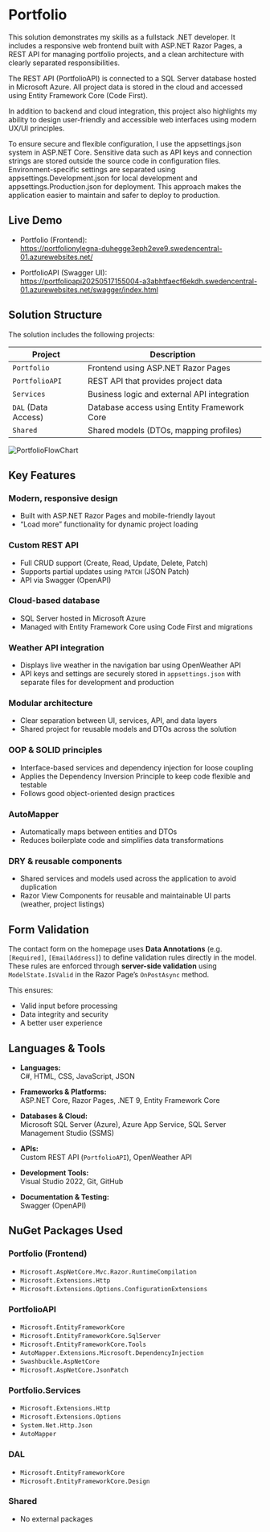 # Portfolio

This solution demonstrates my skills as a fullstack .NET developer. It includes a responsive web frontend built with ASP.NET Razor Pages, a REST API for managing portfolio projects, and a clean architecture with clearly separated responsibilities.

The REST API (PortfolioAPI) is connected to a SQL Server database hosted in Microsoft Azure.
All project data is stored in the cloud and accessed using Entity Framework Core (Code First).

In addition to backend and cloud integration, this project also highlights my ability to design user-friendly and accessible web interfaces using modern UX/UI principles.

To ensure secure and flexible configuration, I use the appsettings.json system in ASP.NET Core. Sensitive data such as API keys and connection strings are stored outside the source code in configuration files. Environment-specific settings are separated using appsettings.Development.json for local development and appsettings.Production.json for deployment. This approach makes the application easier to maintain and safer to deploy to production.

## Live Demo

- Portfolio (Frontend):  
  https://portfolionylegna-duhegge3eph2eve9.swedencentral-01.azurewebsites.net/

- PortfolioAPI (Swagger UI):  
  https://portfolioapi20250517155004-a3abhtfaecf6ekdh.swedencentral-01.azurewebsites.net/swagger/index.html



## Solution Structure

The solution includes the following projects:

| Project                 | Description                                               |
|-------------------------|-----------------------------------------------------------|
| `Portfolio`             | Frontend using ASP.NET Razor Pages                        |
| `PortfolioAPI`          | REST API that provides project data                       |
| `Services`              | Business logic and external API integration               |
| `DAL` (Data Access)     | Database access using Entity Framework Core               |
| `Shared`                | Shared models (DTOs, mapping profiles)                    |

![PortfolioFlowChart](https://github.com/user-attachments/assets/36fa3265-878e-4bae-b9f8-0ebee27aff99)

  ## Key Features

###  Modern, responsive design  
- Built with ASP.NET Razor Pages and mobile-friendly layout  
- “Load more” functionality for dynamic project loading

###  Custom REST API  
- Full CRUD support (Create, Read, Update, Delete, Patch)  
- Supports partial updates using `PATCH` (JSON Patch)  
- API via Swagger (OpenAPI)

###  Cloud-based database  
- SQL Server hosted in Microsoft Azure  
- Managed with Entity Framework Core using Code First and migrations

###  Weather API integration  
- Displays live weather in the navigation bar using OpenWeather API  
- API keys and settings are securely stored in `appsettings.json` with separate files for development and production

### Modular architecture  
- Clear separation between UI, services, API, and data layers  
- Shared project for reusable models and DTOs across the solution

###  OOP & SOLID principles  
- Interface-based services and dependency injection for loose coupling  
- Applies the Dependency Inversion Principle to keep code flexible and testable  
- Follows good object-oriented design practices

###  AutoMapper  
- Automatically maps between entities and DTOs  
- Reduces boilerplate code and simplifies data transformations

###  DRY & reusable components  
- Shared services and models used across the application to avoid duplication  
- Razor View Components for reusable and maintainable UI parts (weather, project listings)
 
##  Form Validation

The contact form on the homepage uses **Data Annotations** (e.g. `[Required]`, `[EmailAddress]`) to define validation rules directly in the model. These rules are enforced through **server-side validation** using `ModelState.IsValid` in the Razor Page’s `OnPostAsync` method.

This ensures:

- Valid input before processing  
- Data integrity and security  
- A better user experience  

## Languages & Tools

- **Languages:**  
  C#, HTML, CSS, JavaScript, JSON

- **Frameworks & Platforms:**  
  ASP.NET Core, Razor Pages, .NET 9, Entity Framework Core

- **Databases & Cloud:**  
  Microsoft SQL Server (Azure), Azure App Service, SQL Server Management Studio (SSMS)

- **APIs:**  
  Custom REST API (`PortfolioAPI`), OpenWeather API

- **Development Tools:**  
  Visual Studio 2022, Git, GitHub

- **Documentation & Testing:**  
  Swagger (OpenAPI)


## NuGet Packages Used

### Portfolio (Frontend)
- `Microsoft.AspNetCore.Mvc.Razor.RuntimeCompilation`
- `Microsoft.Extensions.Http`
- `Microsoft.Extensions.Options.ConfigurationExtensions`

### PortfolioAPI
- `Microsoft.EntityFrameworkCore`
- `Microsoft.EntityFrameworkCore.SqlServer`
- `Microsoft.EntityFrameworkCore.Tools`
- `AutoMapper.Extensions.Microsoft.DependencyInjection`
- `Swashbuckle.AspNetCore`
- `Microsoft.AspNetCore.JsonPatch`

### Portfolio.Services
- `Microsoft.Extensions.Http`
- `Microsoft.Extensions.Options`
- `System.Net.Http.Json`
- `AutoMapper`

### DAL
- `Microsoft.EntityFrameworkCore`
- `Microsoft.EntityFrameworkCore.Design`

### Shared
- No external packages


